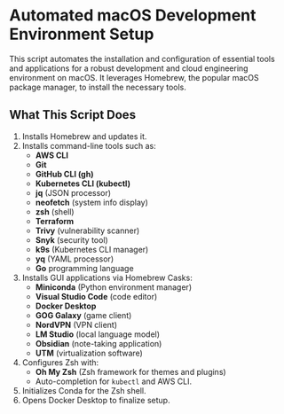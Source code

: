 # Automated macOS Development Environment Setup

This script automates the installation and configuration of essential tools and applications for a robust development and cloud engineering environment on macOS. It leverages Homebrew, the popular macOS package manager, to install the necessary tools.

## What This Script Does

1. Installs Homebrew and updates it.
2. Installs command-line tools such as:
   - **AWS CLI**
   - **Git**
   - **GitHub CLI (gh)**
   - **Kubernetes CLI (kubectl)**
   - **jq** (JSON processor)
   - **neofetch** (system info display)
   - **zsh** (shell)
   - **Terraform**
   - **Trivy** (vulnerability scanner)
   - **Snyk** (security tool)
   - **k9s** (Kubernetes CLI manager)
   - **yq** (YAML processor)
   - **Go** programming language
3. Installs GUI applications via Homebrew Casks:
   - **Miniconda** (Python environment manager)
   - **Visual Studio Code** (code editor)
   - **Docker Desktop**
   - **GOG Galaxy** (game client)
   - **NordVPN** (VPN client)
   - **LM Studio** (local language model)
   - **Obsidian** (note-taking application)
   - **UTM** (virtualization software)
4. Configures Zsh with:
   - **Oh My Zsh** (Zsh framework for themes and plugins)
   - Auto-completion for `kubectl` and AWS CLI.
5. Initializes Conda for the Zsh shell.
6. Opens Docker Desktop to finalize setup.
